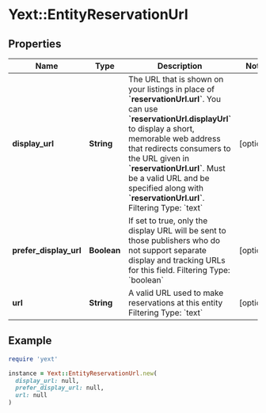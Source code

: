 # Yext::EntityReservationUrl

## Properties

| Name | Type | Description | Notes |
| ---- | ---- | ----------- | ----- |
| **display_url** | **String** | The URL that is shown on your listings in place of **&#x60;reservationUrl.url&#x60;**. You can use **&#x60;reservationUrl.displayUrl&#x60;** to display a short, memorable web address that redirects consumers to the URL given in **&#x60;reservationUrl.url&#x60;**.  Must be a valid URL and be specified along with **&#x60;reservationUrl.url&#x60;**.  Filtering Type: &#x60;text&#x60; | [optional] |
| **prefer_display_url** | **Boolean** | If set to true, only the display URL will be sent to those publishers who do not support separate display and tracking URLs for this field.  Filtering Type: &#x60;boolean&#x60; | [optional] |
| **url** | **String** | A valid URL used to make reservations at this entity  Filtering Type: &#x60;text&#x60; | [optional] |

## Example

```ruby
require 'yext'

instance = Yext::EntityReservationUrl.new(
  display_url: null,
  prefer_display_url: null,
  url: null
)
```

